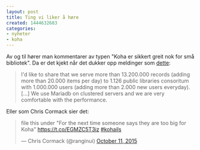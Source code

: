 ```yaml
---
layout: post
title: Ting vi liker å høre
created: 1444632683
categories:
- nyheter
- koha
---
```

<p>Av og til hører man kommentarer av typen "Koha er sikkert greit nok for små bibliotek". Da er det kjekt når det dukker opp meldinger som <a href="https://lists.katipo.co.nz/pipermail/koha/2015-October/043863.html">dette</a>:</p>

<blockquote><p>I'd like to share that we serve more than 13.200.000 records (adding more than 20.000 items per day) to 1.126 public libraries consoritum with 1.000.000 users (adding more than 2.000 new users everyday). [...] We use Mariadb on clustered servers and we are very comfortable with the performance.</p></blockquote>

<p>Eller som Chris Cormack sier det:</p>

<blockquote class="twitter-tweet" lang="en"><p lang="en" dir="ltr">file this under &quot;For the next time someone says they are too big for Koha&quot; <a href="https://t.co/EGMZC5T3iz">https://t.co/EGMZC5T3iz</a> <a href="https://twitter.com/hashtag/kohails?src=hash">#kohails</a></p>&mdash; Chris Cormack (@ranginui) <a href="https://twitter.com/ranginui/status/653302067558117377">October 11, 2015</a></blockquote>
<script async src="//platform.twitter.com/widgets.js" charset="utf-8"></script>
